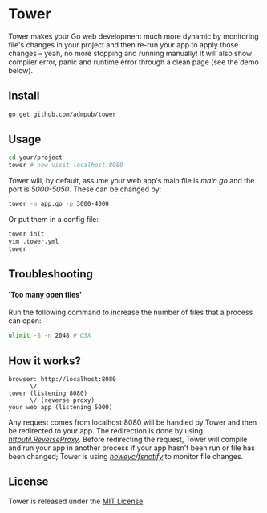 # Tower

Tower makes your Go web development much more dynamic by monitoring file's changes in your project and then re-run your
app to apply those changes – yeah, no more stopping and running manually! It will also show compiler error, panic and
runtime error through a clean page (see the demo below).

## Install
```bash
go get github.com/admpub/tower
```

## Usage

```bash
cd your/project
tower # now visit localhost:8080
```

Tower will, by default, assume your web app's main file is _main.go_ and the port is _5000-5050_. These can be changed by:

```bash
tower -m app.go -p 3000-4000
```

Or put them in a config file:

```bash
tower init
vim .tower.yml
tower
```

## Troubleshooting

#### 'Too many open files'

Run the following command to increase the number of files that a process can open:

```bash
ulimit -S -n 2048 # OSX
```

## How it works?

```
browser: http://localhost:8080
      \/
tower (listening 8080)
      \/ (reverse proxy)
your web app (listening 5000)
```

Any request comes from localhost:8080 will be handled by Tower and then be redirected to your app. The redirection is
done by using _[httputil.ReverseProxy](http://golang.org/pkg/net/http/httputil/#ReverseProxy)_. Before redirecting the request, Tower will compile and run your app in
another process if your app hasn't been run or file has been changed; Tower is using
_[howeyc/fsnotify](https://github.com/howeyc/fsnotify)_ to monitor file changes.

## License

Tower is released under the [MIT License](http://www.opensource.org/licenses/MIT).
